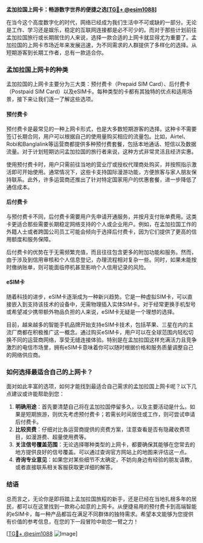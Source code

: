 **孟加拉国上网卡：畅游数字世界的便捷之选[[TG💪+ @esim1088](https://t.me/s/esim1088)]**

在当今这个高度数字化的时代，网络已经成为我们生活中不可或缺的一部分。无论是工作、学习还是娱乐，稳定的互联网连接都是必不可少的。而对于那些计划前往孟加拉国旅行或长期居住的人来说，选择一款合适的上网卡就显得尤为重要了。孟加拉国的上网卡市场近年来发展迅速，为不同需求的人群提供了多样化的选择。从短期游客到长期工作者，总有一款适合你。

### 孟加拉国上网卡的种类

孟加拉国的上网卡主要分为三大类：预付费卡（Prepaid SIM Card）、后付费卡（Postpaid SIM Card）以及eSIM卡。每种类型的卡都有其独特的优点和适用场景，接下来让我们逐一了解这些选项。

#### 预付费卡

预付费卡是最常见的一种上网卡形式，也是大多数短期游客的选择。这种卡不需要签订长期合同，用户可以根据自己的使用量购买相应的流量包。比如，Airtel、Robi和Banglalink等运营商都提供多种预付费套餐，包括本地通话、短信以及数据流量。对于计划短期访问孟加拉国的旅行者来说，这种方式非常灵活且经济实惠。

使用预付费卡时，用户只需前往当地的营业厅或授权代理商处购买，并按照指示激活即可开始使用。通常情况下，这些卡支持国际漫游功能，方便旅客与家人朋友保持联系。此外，许多运营商还推出了针对特定国家用户的优惠套餐，进一步降低了通信成本。

#### 后付费卡

与预付费卡不同，后付费卡需要用户先申请开通服务，并按月支付账单费用。这类卡更适合那些需要长期稳定网络支持的个人或企业用户。例如，在孟加拉国工作的外籍人士或者跨国公司员工可能会倾向于选择后付费卡，因为它们提供了更高的信用额度和服务保障。

后付费卡的优势在于无需频繁充值，而且往往包含更多的附加功能和服务。然而，由于涉及到信用审核和个人信息登记，办理流程相对复杂一些。同时，如果未能按时缴纳账单，则可能面临停机甚至影响个人信用记录的风险。

#### eSIM卡

随着科技的进步，eSIM卡逐渐成为一种新兴趋势。它是一种虚拟SIM卡，可以直接嵌入到支持该技术的设备中，无需物理插入实体SIM卡。对于经常更换手机型号或希望减少携带额外物品负担的人来说，eSIM卡无疑是一个理想的选择。

目前，越来越多的智能手机品牌开始支持eSIM卡技术，包括苹果、三星在内的主流厂商都在积极推广这一概念。通过购买eSIM卡，用户可以在全球范围内轻松切换不同的运营商网络，享受无缝连接体验。特别是在孟加拉国这样充满活力且竞争激烈的电信市场里，拥有eSIM卡意味着你可以随时根据价格和服务质量调整自己的网络供应商。

### 如何选择最适合自己的上网卡？

面对如此丰富的选项，如何才能找到最适合自己需求的孟加拉国上网卡呢？以下几点建议或许能帮助到您：

1. **明确用途**：首先要清楚自己将在孟加拉国停留多久，以及主要活动是什么。如果是短期旅游，则优先考虑预付费卡；若需长时间居住或工作，则可尝试申请后付费卡。
2. **比较资费**：仔细对比各运营商提供的资费方案，注意查看是否有隐藏收费项目，如漫游费、超量使用费等。
3. **关注信号覆盖范围**：无论选择哪种类型的上网卡，都要确保其能够在您常去的地方提供良好的信号覆盖。可以通过查询官方网站上的地图来评估这一点。
4. **咨询专业意见**：如果您对某些细节不太确定，不妨向身边有经验的朋友请教，或者直接联系相关客服获取更详细的解答。

### 结语

总而言之，无论你是即将踏上孟加拉国旅程的新手，还是已经在当地扎根多年的居民，都可以在这里找到一款称心如意的上网卡。从便捷易用的预付费卡到高端智能的eSIM卡，每一种产品都旨在满足不同群体的独特需求。希望本文能够为您提供有价值的参考信息，在您的下一段冒险中助您一臂之力！

[[TG💪+ @esim1088](https://t.me/s/esim1088) ![Image](https://i.postimg.cc/4NQfJmqS/Snipaste-2025-05-13-00-14-12.png)]